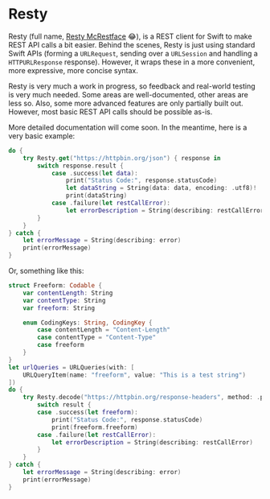 # Resty

Resty (full name, [Resty McRestface](https://en.wikipedia.org/wiki/Boaty_McBoatface) 😂), is a REST client for Swift to make REST API calls a bit easier. Behind the scenes, Resty is just using standard Swift APIs (forming a `URLRequest`, sending over a `URLSession` and handling a `HTTPURLResponse` response). However, it wraps these in a more convenient, more expressive, more concise syntax.

Resty is very much a work in progress, so feedback and real-world testing is very much needed. Some areas are well-documented, other areas are less so. Also, some more advanced features are only partially built out. However, most basic REST API calls should be possible as-is.

More detailed documentation will come soon. In the meantime, here is a very basic example:

```swift
do {
    try Resty.get("https://httpbin.org/json") { response in
        switch response.result {
            case .success(let data):
                print("Status Code:", response.statusCode)
                let dataString = String(data: data, encoding: .utf8)!
                print(dataString)
            case .failure(let restCallError):
                let errorDescription = String(describing: restCallError)
        }
    }
} catch {
    let errorMessage = String(describing: error)
    print(errorMessage)
}
```

Or, something like this: 

```swift
struct Freeform: Codable {
    var contentLength: String
    var contentType: String
    var freeform: String

    enum CodingKeys: String, CodingKey {
        case contentLength = "Content-Length"
        case contentType = "Content-Type"
        case freeform
    }
}
let urlQueries = URLQueries(with: [
    URLQueryItem(name: "freeform", value: "This is a test string")
])
do {
    try Resty.decode("https://httpbin.org/response-headers", method: .post, type: Freeform.self, queries: urlQueries) { response, result in
        switch result {
        case .success(let freeform):
            print("Status Code:", response.statusCode)
            print(freeform.freeform)
        case .failure(let restCallError):
            let errorDescription = String(describing: restCallError)
        }
    }
} catch {
    let errorMessage = String(describing: error)
    print(errorMessage)
}
